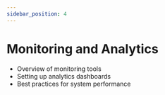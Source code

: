 ```yaml
---
sidebar_position: 4
---
```


# Monitoring and Analytics

- Overview of monitoring tools
- Setting up analytics dashboards
- Best practices for system performance
